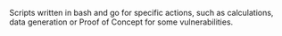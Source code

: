 Scripts written in bash and go for specific actions, such as calculations, data generation or Proof of Concept for some vulnerabilities.
